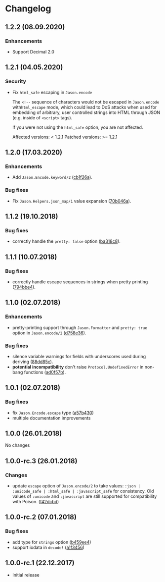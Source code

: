 # Changelog

## 1.2.2 (08.09.2020)

### Enhancements

* Support Decimal 2.0

## 1.2.1 (04.05.2020)

### Security

* Fix `html_safe` escaping in `Jason.encode`

  The `<!--` sequence of characters would not be escaped in `Jason.encode`
  with`html_escape` mode, which could lead to DoS attacks when used for
  embedding of arbitrary, user controlled strings into HTML through JSON
  (e.g. inside of `<script>` tags).

  If you were not using the `html_safe` option, you are not affected.

  Affected versions: < 1.2.1
  Patched versions: >= 1.2.1

## 1.2.0 (17.03.2020)

### Enhancements

* Add `Jason.Encode.keyword/2`
  ([cb1f26a](https://github.com/michalmuskala/jason/commit/cb1f26a)).

### Bug fixes

* Fix `Jason.Helpers.json_map/1` value expansion
  ([70b046a](https://github.com/michalmuskala/jason/commit/70b046a)).

## 1.1.2 (19.10.2018)

### Bug fixes

* correctly handle the `pretty: false` option
  ([ba318c8](https://github.com/michalmuskala/jason/commit/ba318c8)).

## 1.1.1 (10.07.2018)

### Bug fixes

* correctly handle escape sequences in strings when pretty printing
  ([794bbe4](https://github.com/michalmuskala/jason/commit/794bbe4)).

## 1.1.0 (02.07.2018)

### Enhancements

* pretty-printing support through `Jason.Formatter` and `pretty: true` option
  in `Jason.encode/2` ([d758e36](https://github.com/michalmuskala/jason/commit/d758e36)).

### Bug fixes

* silence variable warnings for fields with underscores used during deriving
  ([88dd85c](https://github.com/michalmuskala/jason/commit/88dd85c)).
* **potential incompatibility** don't raise `Protocol.UndefinedError` in non-bang functions
  ([ad0f57b](https://github.com/michalmuskala/jason/commit/ad0f57b)).

## 1.0.1 (02.07.2018)

### Bug fixes

* fix `Jason.Encode.escape` type ([a57b430](https://github.com/michalmuskala/jason/commit/a57b430))
* multiple documentation improvements

## 1.0.0 (26.01.2018)

No changes

## 1.0.0-rc.3 (26.01.2018)

### Changes

* update `escape` option of `Jason.encode/2` to take values:
  `:json | :unicode_safe | :html_safe | :javascript_safe` for consistency. Old values of
  `:unicode` and `:javascript` are still supported for compatibility with Poison.
  ([f42dcbd](https://github.com/michalmuskala/jason/commit/f42dcbd))

## 1.0.0-rc.2 (07.01.2018)

### Bug fixes

* add type for `strings` option ([b459ee4](https://github.com/michalmuskala/jason/commit/b459ee4))
* support iodata in `decode!` ([a1f3456](https://github.com/michalmuskala/jason/commit/a1f3456))

## 1.0.0-rc.1 (22.12.2017)

* Initial release
